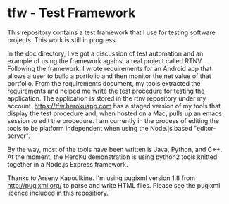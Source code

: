# tfw - Test Framework

This repository contains a test framework that I use for testing software projects.  This work is still in progress.

In the doc directory, I've got a discussion of test automation and an example of using the framework against a real project called RTNV.  Following the framework, I wrote requirements for an Android app that allows a user to build a portfolio and then monitor the net value of that portfolio.  From the requirements document, my tools extracted the requirements and helped me write the test procedure for testing the application.  The application is stored in the rtnv repository under my account.  https://tfw.herokuapp.com has a staged version of my tools that display the test procedure and, when hosted on a Mac, pulls up an emacs session to edit the procedure.  I am currently in the process of editing the tools to be platform independent when using the Node.js based "editor-server".

By the way, most of the tools have been written is Java, Python, and C++.  At the moment, the HeroKu demonstration is using python2 tools knitted together in a Node.js Express
framework.

Thanks to Arseny Kapoulkine.  I'm using pugixml version 1.8 from http://pugixml.org/ to parse and write HTML files.  Please see the pugixml licence included in this repositiory.